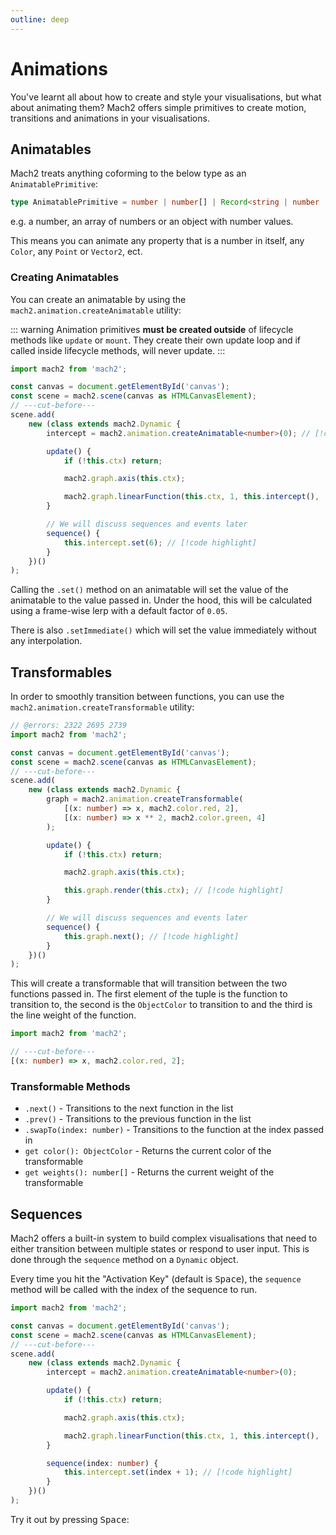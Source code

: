 ```yaml
---
outline: deep
---
```


# Animations

You've learnt all about how to create and style your visualisations, but what about animating them? Mach2 offers simple primitives to create motion, transitions and animations in your visualisations.

## Animatables

Mach2 treats anything coforming to the below type as an `AnimatablePrimitive`:

```ts twoslash
type AnimatablePrimitive = number | number[] | Record<string | number | symbol, number>;
```

e.g. a number, an array of numbers or an object with number values.

This means you can animate any property that is a number in itself, any `Color`, any `Point` or `Vector2`, ect.

### Creating Animatables

You can create an animatable by using the `mach2.animation.createAnimatable` utility:

::: warning
Animation primitives **must be created outside** of lifecycle methods like `update` or `mount`. They create their own update loop and if called inside lifecycle methods, will never update.
:::

```ts twoslash
import mach2 from 'mach2';

const canvas = document.getElementById('canvas');
const scene = mach2.scene(canvas as HTMLCanvasElement);
// ---cut-before---
scene.add(
	new (class extends mach2.Dynamic {
		intercept = mach2.animation.createAnimatable<number>(0); // [!code highlight]

		update() {
			if (!this.ctx) return;

			mach2.graph.axis(this.ctx);

			mach2.graph.linearFunction(this.ctx, 1, this.intercept(), 'white', 4);
		}

		// We will discuss sequences and events later
		sequence() {
			this.intercept.set(6); // [!code highlight]
		}
	})()
);
```

Calling the `.set()` method on an animatable will set the value of the animatable to the value passed in. Under the hood, this will be calculated using a frame-wise lerp with a default factor of `0.05`.

There is also `.setImmediate()` which will set the value immediately without any interpolation.

## Transformables

In order to smoothly transition between functions, you can use the `mach2.animation.createTransformable` utility:

```ts twoslash {3-6}
// @errors: 2322 2695 2739
import mach2 from 'mach2';

const canvas = document.getElementById('canvas');
const scene = mach2.scene(canvas as HTMLCanvasElement);
// ---cut-before---
scene.add(
	new (class extends mach2.Dynamic {
		graph = mach2.animation.createTransformable(
			[(x: number) => x, mach2.color.red, 2],
			[(x: number) => x ** 2, mach2.color.green, 4]
		);

		update() {
			if (!this.ctx) return;

			mach2.graph.axis(this.ctx);

			this.graph.render(this.ctx); // [!code highlight]
		}

		// We will discuss sequences and events later
		sequence() {
			this.graph.next(); // [!code highlight]
		}
	})()
);
```

This will create a transformable that will transition between the two functions passed in. The first element of the tuple is the function to transition to, the second is the `ObjectColor` to transition to and the third is the line weight of the function.

```ts twoslash
import mach2 from 'mach2';

// ---cut-before---
[(x: number) => x, mach2.color.red, 2];
```

### Transformable Methods

- `.next()` - Transitions to the next function in the list
- `.prev()` - Transitions to the previous function in the list
- `.swapTo(index: number)` - Transitions to the function at the index passed in
- `get color(): ObjectColor` - Returns the current color of the transformable
- `get weights(): number[]` - Returns the current weight of the transformable

## Sequences

Mach2 offers a built-in system to build complex visualisations that need to either transition between multiple states or respond to user input. This is done through the `sequence` method on a `Dynamic` object.

Every time you hit the "Activation Key" (default is <kbd>Space</kbd>), the `sequence` method will be called with the index of the sequence to run.

```ts twoslash
import mach2 from 'mach2';

const canvas = document.getElementById('canvas');
const scene = mach2.scene(canvas as HTMLCanvasElement);
// ---cut-before---
scene.add(
	new (class extends mach2.Dynamic {
		intercept = mach2.animation.createAnimatable<number>(0);

		update() {
			if (!this.ctx) return;

			mach2.graph.axis(this.ctx);

			mach2.graph.linearFunction(this.ctx, 1, this.intercept(), 'white', 4);
		}

		sequence(index: number) {
			this.intercept.set(index + 1); // [!code highlight]
		}
	})()
);
```

Try it out by pressing <kbd>Space</kbd>:

<div class="canvas">
    <canvas class="mach2" id="example1"></canvas>
</div>

<script setup>
    import mach2 from 'mach2';
    import { onMounted } from 'vue'

    onMounted(() => {
        const darkmode = document.querySelector('html').classList.contains('dark');

        const bg = darkmode ? mach2.color.black : mach2.color.white;
        const foreground = darkmode ? mach2.color.white : mach2.color.black;

        // vue will await this script, so we need to async load the canvas
        setTimeout(() => {
            const canvas = document.getElementById('example1');

            if (canvas) {
                const scene = mach2.scene(canvas, {
                    background: bg
                });

                scene.add(
                    new class extends mach2.Dynamic {
                        intercept = mach2.animation.createAnimatable(0);

                        update() {
                            if (!this.ctx) return;

                            mach2.graph.axis(this.ctx);

                            mach2.graph.linearFunction(this.ctx, 1, this.intercept(), foreground, 4);
                        }

                        sequence(index) {
                            this.intercept.set(index + 1);
                        }
                    }
                );

                scene.start();
            }
        })
    })
</script>
